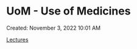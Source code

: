 # UoM - Use of Medicines

Created: November 3, 2022 10:01 AM

[Lectures](UoM%20-%20Use%20of%20Medicines%205b90c30a102349c29bbfc8d31914264d/Lectures%2052b98bc627c447b7be476d816b616285.md)